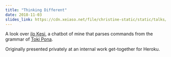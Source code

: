 ```yaml
---
title: "Thinking Different"
date: 2018-11-03
slides_link: https://cdn.xeiaso.net/file/christine-static/static/talks/thinking-different.pdf
---
```


A look over [ilo Kesi](https://github.com/Xe/x/tree/master/discord/ilo-kesi), a chatbot of mine that parses commands from the grammar of [Toki Pona](https://tokipona.org).

Originally presented privately at an internal work get-together for Heroku.
